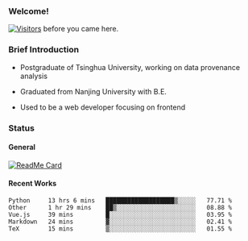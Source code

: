 ### Welcome!

[![Visitors](https://visitor-badge.laobi.icu/badge?page_id=HermitSun.HermitSun)]() before you came here.

### Brief Introduction

- Postgraduate of Tsinghua University, working on data provenance analysis

- Graduated from Nanjing University with B.E.

- Used to be a web developer focusing on frontend

### Status

#### General

[![ReadMe Card](https://github-readme-stats.hermitsun.vercel.app/api?username=HermitSun&count_private=true&show_icons=true)]()

#### Recent Works

<!--START_SECTION:waka-->
```text
Python     13 hrs 6 mins   ███████████████████▒░░░░░   77.71 % 
Other      1 hr 29 mins    ██▒░░░░░░░░░░░░░░░░░░░░░░   08.88 % 
Vue.js     39 mins         █░░░░░░░░░░░░░░░░░░░░░░░░   03.95 % 
Markdown   24 mins         ▓░░░░░░░░░░░░░░░░░░░░░░░░   02.41 % 
TeX        15 mins         ▒░░░░░░░░░░░░░░░░░░░░░░░░   01.55 % 
```
<!--END_SECTION:waka-->
